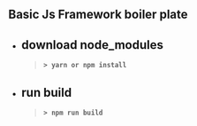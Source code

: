 ## Basic Js Framework boiler plate

* ## download node_modules
  > **`> yarn or npm install`**
* ## run build
  > **`> npm run build`**
